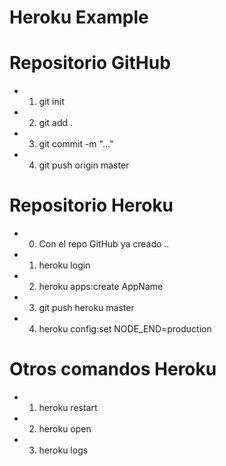 Heroku Example
==============

# Repositorio GitHub
- 1) git init
- 2) git add .
- 3) git commit -m "..."
- 4) git push origin master

# Repositorio Heroku
- 0) Con el repo GitHub ya creado ..
- 1) heroku login
- 2) heroku apps:create AppName
- 3) git push heroku master
- 4) heroku config:set NODE_END=production

# Otros comandos Heroku
- 1) heroku restart
- 2) heroku open
- 3) heroku logs


